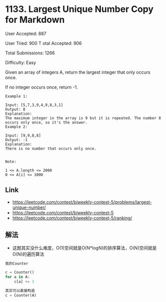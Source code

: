 # 1133. Largest Unique Number Copy for Markdown

User Accepted: 887

User Tried: 900
T
otal Accepted: 906

Total Submissions: 1266

Difficulty: Easy

Given an array of integers A, return the largest integer that only occurs once.

If no integer occurs once, return -1.

 
```
Example 1:

Input: [5,7,3,9,4,9,8,3,1]
Output: 8
Explanation: 
The maximum integer in the array is 9 but it is repeated. The number 8 occurs only once, so it's the answer.
Example 2:

Input: [9,9,8,8]
Output: -1
Explanation: 
There is no number that occurs only once.
 

Note:

1 <= A.length <= 2000
0 <= A[i] <= 1000
```

## Link
- https://leetcode.com/contest/biweekly-contest-5/problems/largest-unique-number/
- https://leetcode.com/contest/biweekly-contest-5
- https://leetcode.com/contest/biweekly-contest-5/ranking/

## 解法
- 这题其实没什么难度，O(1)空间就是O(N*logN)的排序算法，O(N)空间就是O(N)的遍历算法

```python
我的Counter

c = Counter()
for a in A:
    c[a] += 1

其实可以直接构造
c = Counter(A)
```